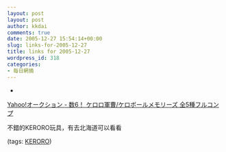 ```yaml
---
layout: post
layout: post
author: kkdai
comments: true
date: 2005-12-27 15:54:14+00:00
slug: links-for-2005-12-27
title: links for 2005-12-27
wordpress_id: 318
categories:
- 每日網摘
---
```



	
  * 
		

[Yahoo!オークション - 数6！ ケロロ軍曹/ケロボールメモリーズ 全5種フルコンプ](http://page6.auctions.yahoo.co.jp/jp/auction/f41407639)


		

不錯的KERORO玩具，有去北海道可以看看


		

(tags: [KERORO](http://del.icio.us/kkdai/KERORO))


	


